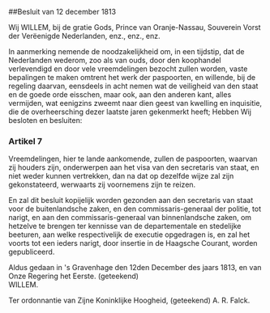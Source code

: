 <meta http-equiv='Content-Type' content='text/html; charset=utf-8' />

##Besluit van 12 december 1813

Wij WILLEM, bij de gratie Gods, Prince van Oranje-Nassau, Souverein Vorst der Verëenigde Nederlanden, enz., enz., enz.

In aanmerking nemende de noodzakelijkheid om, in een tijdstip, dat de Nederlanden wederom, zoo als van ouds, door den koophandel verlevendigd en door vele vreemdelingen bezocht zullen worden, vaste bepalingen te maken omtrent het werk der paspoorten, en willende, bij de regeling daarvan, eensdeels in acht nemen wat de veiligheid van den staat en de goede orde eisschen, maar ook, aan den anderen kant, alles vermijden, wat eenigzins zweemt naar dien geest van kwelling en inquisitie, die de overheersching dezer laatste jaren gekenmerkt heeft;
Hebben Wij besloten en besluiten:    

### Artikel  7  

Vreemdelingen, hier te lande aankomende, zullen de paspoorten, waarvan zij houders zijn, onderwerpen aan het visa van den secretaris van staat, en niet weder kunnen vertrekken, dan na dat op dezelfde wijze zal zijn gekonstateerd, werwaarts zij voornemens zijn te reizen.  

En zal dit besluit kopijelijk worden gezonden aan den secretaris van staat voor de buitenlandsche zaken, en den commissaris-generaal der politie, tot narigt, en aan den commissaris-generaal van binnenlandsche zaken, om hetzelve te brengen ter kennisse van de departementale en stedelijke beeturen, aan welke respectivelijk de executie opgedragen is, en zal het voorts tot een ieders narigt, door insertie in de Haagsche Courant, worden gepubliceerd.   

Aldus gedaan in 's Gravenhage 
den 12den December des jaars 1813, en van Onze Regering het Eerste. (geteekend)  
WILLEM.  

Ter ordonnantie van Zijne Koninklijke Hoogheid, (geteekend) 
A. R. Falck.   

